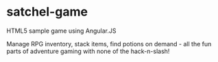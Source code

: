 satchel-game
============

HTML5 sample game using Angular.JS

Manage RPG inventory, stack items, find potions on demand - all the fun parts of adventure gaming with none of the hack-n-slash!
